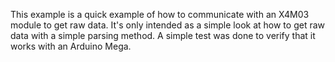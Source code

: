 This example is a quick example of how to communicate with an X4M03 module to get raw data. It's only intended as a simple look at how to get raw data with a simple parsing method. A simple test was done to verify that it works with an Arduino Mega.
